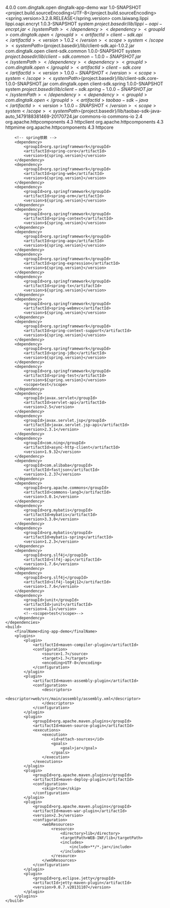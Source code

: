 <?xml version="1.0" encoding="UTF-8"?>
<project xmlns="http://maven.apache.org/POM/4.0.0"
         xmlns:xsi="http://www.w3.org/2001/XMLSchema-instance"
         xsi:schemaLocation="http://maven.apache.org/POM/4.0.0 http://maven.apache.org/xsd/maven-4.0.0.xsd">
    <modelVersion>4.0.0</modelVersion>
    <groupId>com.dingtalk.open</groupId>
    <artifactId>dingtalk-app-demo</artifactId>
    <packaging>war</packaging>
    <version>1.0-SNAPSHOT</version>
    <properties>
        <project.build.sourceEncoding>UTF-8</project.build.sourceEncoding>
        <spring.version>3.2.8.RELEASE</spring.version>
    </properties>
    <dependencies>
        <dependency>
            <groupId>com.laiwang.lippi</groupId>
            <artifactId>lippi.oapi.encryt</artifactId>
            <version>1.0.3-SNAPSHOT</version>
            <scope>system</scope>
            <systemPath>${project.basedir}/lib/lippi-oapi-encrpt.jar</systemPath>
        </dependency>
        <dependency>
            <groupId>com.dingtalk.open</groupId>
            <artifactId>client-sdk.api</artifactId>
            <version>1.0.2</version>
            <scope>system</scope>
            <systemPath>${project.basedir}/lib/client-sdk.api-1.0.2.jar</systemPath>
        </dependency>
        <dependency>
            <groupId>com.dingtalk.open</groupId>
            <artifactId>client-sdk.common</artifactId>
            <version>1.0.0-SNAPSHOT</version>
            <scope>system</scope>
            <systemPath>${project.basedir}/lib/client-sdk.common-1.0.0-SNAPSHOT.jar</systemPath>
        </dependency>
        <dependency>
            <groupId>com.dingtalk.open</groupId>
            <artifactId>client-sdk.core</artifactId>
            <version>1.0.0-SNAPSHOT</version>
            <scope>system</scope>
            <systemPath>${project.basedir}/lib/client-sdk.core-1.0.0-SNAPSHOT.jar</systemPath>
        </dependency>
        <dependency>
            <groupId>com.dingtalk.open</groupId>
            <artifactId>client-sdk.spring</artifactId>
            <version>1.0.0-SNAPSHOT</version>
            <scope>system</scope>
            <systemPath>${project.basedir}/lib/client-sdk.spring-1.0.0-SNAPSHOT.jar</systemPath>
        </dependency>
        <dependency>
            <groupId>com.dingtalk.open</groupId>
            <artifactId>taobao-sdk-java</artifactId>
            <version>1.0.0-SNAPSHOT</version>
            <scope>system</scope>
            <systemPath>${project.basedir}/lib/taobao-sdk-java-auto_1479188381469-20170724.jar</systemPath>
        </dependency>
        <dependency>
            <groupId>commons-io</groupId>
            <artifactId>commons-io</artifactId>
            <version>2.4</version>
        </dependency>
        <dependency>
            <groupId>org.apache.httpcomponents</groupId>
            <version>4.3</version>
            <artifactId>httpclient</artifactId>
        </dependency>
        <dependency>
            <groupId>org.apache.httpcomponents</groupId>
            <version>4.3</version>
            <artifactId>httpmime</artifactId>
        </dependency>
        <dependency>
            <groupId>org.apache.httpcomponents</groupId>
            <version>4.3</version>
            <artifactId>httpcore</artifactId>
        </dependency>

        <!-- spring依赖 -->
        <dependency>
            <groupId>org.springframework</groupId>
            <artifactId>spring-core</artifactId>
            <version>${spring.version}</version>
        </dependency>
        <dependency>
            <groupId>org.springframework</groupId>
            <artifactId>spring-web</artifactId>
            <version>${spring.version}</version>
        </dependency>
        <dependency>
            <groupId>org.springframework</groupId>
            <artifactId>spring-orm</artifactId>
            <version>${spring.version}</version>
        </dependency>
        <dependency>
            <groupId>org.springframework</groupId>
            <artifactId>spring-context</artifactId>
            <version>${spring.version}</version>
        </dependency>
        <dependency>
            <groupId>org.springframework</groupId>
            <artifactId>spring-aop</artifactId>
            <version>${spring.version}</version>
        </dependency>
        <dependency>
            <groupId>org.springframework</groupId>
            <artifactId>spring-expression</artifactId>
            <version>${spring.version}</version>
        </dependency>
        <dependency>
            <groupId>org.springframework</groupId>
            <artifactId>spring-tx</artifactId>
            <version>${spring.version}</version>
        </dependency>
        <dependency>
            <groupId>org.springframework</groupId>
            <artifactId>spring-webmvc</artifactId>
            <version>${spring.version}</version>
        </dependency>
        <dependency>
            <groupId>org.springframework</groupId>
            <artifactId>spring-context-support</artifactId>
            <version>${spring.version}</version>
        </dependency>
        <dependency>
            <groupId>org.springframework</groupId>
            <artifactId>spring-jdbc</artifactId>
            <version>${spring.version}</version>
        </dependency>
        <dependency>
            <groupId>org.springframework</groupId>
            <artifactId>spring-test</artifactId>
            <version>${spring.version}</version>
            <scope>test</scope>
        </dependency>
        <dependency>
            <groupId>javax.servlet</groupId>
            <artifactId>servlet-api</artifactId>
            <version>2.5</version>
        </dependency>
        <dependency>
            <groupId>javax.servlet.jsp</groupId>
            <artifactId>javax.servlet.jsp-api</artifactId>
            <version>2.3.1</version>
        </dependency>
        <dependency>
            <groupId>com.ning</groupId>
            <artifactId>async-http-client</artifactId>
            <version>1.9.32</version>
        </dependency>
        <dependency>
            <groupId>com.alibaba</groupId>
            <artifactId>fastjson</artifactId>
            <version>1.2.37</version>
        </dependency>
        <dependency>
            <groupId>org.apache.commons</groupId>
            <artifactId>commons-lang3</artifactId>
            <version>3.0.1</version>
        </dependency>
        <dependency>
            <groupId>org.mybatis</groupId>
            <artifactId>mybatis</artifactId>
            <version>3.3.0</version>
        </dependency>
        <dependency>
            <groupId>org.mybatis</groupId>
            <artifactId>mybatis-spring</artifactId>
            <version>1.2.3</version>
        </dependency>
        <dependency>
            <groupId>org.slf4j</groupId>
            <artifactId>slf4j-api</artifactId>
            <version>1.7.6</version>
        </dependency>
        <dependency>
            <groupId>org.slf4j</groupId>
            <artifactId>slf4j-log4j12</artifactId>
            <version>1.7.6</version>
        </dependency>
        <dependency>
            <groupId>junit</groupId>
            <artifactId>junit</artifactId>
            <version>4.11</version>
            <!--<scope>test</scope>-->
        </dependency>
    </dependencies>
    <build>
        <finalName>ding-app-demo</finalName>
        <plugins>
            <plugin>
                <artifactId>maven-compiler-plugin</artifactId>
                <configuration>
                    <source>1.7</source>
                    <target>1.7</target>
                    <encoding>UTF-8</encoding>
                </configuration>
            </plugin>
            <plugin>
                <artifactId>maven-assembly-plugin</artifactId>
                <configuration>
                    <descriptors>
                        <descriptor>web/src/main/assembly/assembly.xml</descriptor>
                    </descriptors>
                </configuration>
            </plugin>
            <plugin>
                <groupId>org.apache.maven.plugins</groupId>
                <artifactId>maven-source-plugin</artifactId>
                <executions>
                    <execution>
                        <id>attach-sources</id>
                        <goals>
                            <goal>jar</goal>
                        </goals>
                    </execution>
                </executions>
            </plugin>
            <plugin>
                <groupId>org.apache.maven.plugins</groupId>
                <artifactId>maven-deploy-plugin</artifactId>
                <configuration>
                    <skip>true</skip>
                </configuration>
            </plugin>
            <plugin>
                <groupId>org.apache.maven.plugins</groupId>
                <artifactId>maven-war-plugin</artifactId>
                <version>2.3</version>
                <configuration>
                    <webResources>
                        <resource>
                            <directory>lib</directory>
                            <targetPath>WEB-INF/lib</targetPath>
                            <includes>
                                <include>**/*.jar</include>
                            </includes>
                        </resource>
                    </webResources>
                </configuration>
            </plugin>
            <plugin>
                <groupId>org.eclipse.jetty</groupId>
                <artifactId>jetty-maven-plugin</artifactId>
                <version>9.0.7.v20131107</version>
            </plugin>
        </plugins>
    </build>
</project>
